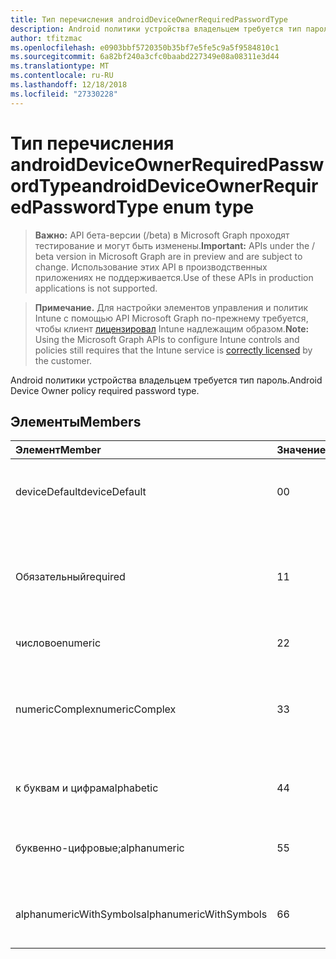```yaml
---
title: Тип перечисления androidDeviceOwnerRequiredPasswordType
description: Android политики устройства владельцем требуется тип пароль.
author: tfitzmac
ms.openlocfilehash: e0903bbf5720350b35bf7e5fe5c9a5f9584810c1
ms.sourcegitcommit: 6a82bf240a3cfc0baabd227349e08a08311e3d44
ms.translationtype: MT
ms.contentlocale: ru-RU
ms.lasthandoff: 12/18/2018
ms.locfileid: "27330228"
---
```

# <a name="androiddeviceownerrequiredpasswordtype-enum-type"></a><span data-ttu-id="c033c-103">Тип перечисления androidDeviceOwnerRequiredPasswordType</span><span class="sxs-lookup"><span data-stu-id="c033c-103">androidDeviceOwnerRequiredPasswordType enum type</span></span>

> <span data-ttu-id="c033c-104">**Важно:** API бета-версии (/beta) в Microsoft Graph проходят тестирование и могут быть изменены.</span><span class="sxs-lookup"><span data-stu-id="c033c-104">**Important:** APIs under the / beta version in Microsoft Graph are in preview and are subject to change.</span></span> <span data-ttu-id="c033c-105">Использование этих API в производственных приложениях не поддерживается.</span><span class="sxs-lookup"><span data-stu-id="c033c-105">Use of these APIs in production applications is not supported.</span></span>

> <span data-ttu-id="c033c-106">**Примечание.** Для настройки элементов управления и политик Intune с помощью API Microsoft Graph по-прежнему требуется, чтобы клиент [лицензировал](https://go.microsoft.com/fwlink/?linkid=839381) Intune надлежащим образом.</span><span class="sxs-lookup"><span data-stu-id="c033c-106">**Note:** Using the Microsoft Graph APIs to configure Intune controls and policies still requires that the Intune service is [correctly licensed](https://go.microsoft.com/fwlink/?linkid=839381) by the customer.</span></span>

<span data-ttu-id="c033c-107">Android политики устройства владельцем требуется тип пароль.</span><span class="sxs-lookup"><span data-stu-id="c033c-107">Android Device Owner policy required password type.</span></span>
## <a name="members"></a><span data-ttu-id="c033c-108">Элементы</span><span class="sxs-lookup"><span data-stu-id="c033c-108">Members</span></span>
|<span data-ttu-id="c033c-109">Элемент</span><span class="sxs-lookup"><span data-stu-id="c033c-109">Member</span></span>|<span data-ttu-id="c033c-110">Значение</span><span class="sxs-lookup"><span data-stu-id="c033c-110">Value</span></span>|<span data-ttu-id="c033c-111">Описание</span><span class="sxs-lookup"><span data-stu-id="c033c-111">Description</span></span>|
|:---|:---|:---|
|<span data-ttu-id="c033c-112">deviceDefault</span><span class="sxs-lookup"><span data-stu-id="c033c-112">deviceDefault</span></span>|<span data-ttu-id="c033c-113">0</span><span class="sxs-lookup"><span data-stu-id="c033c-113">0</span></span>|<span data-ttu-id="c033c-114">Значение по умолчанию устройства, без цели.</span><span class="sxs-lookup"><span data-stu-id="c033c-114">Device default value, no intent.</span></span>|
|<span data-ttu-id="c033c-115">Обязательный</span><span class="sxs-lookup"><span data-stu-id="c033c-115">required</span></span>|<span data-ttu-id="c033c-116">1</span><span class="sxs-lookup"><span data-stu-id="c033c-116">1</span></span>|<span data-ttu-id="c033c-117">Необходимо задать пароль, но не существует ограничений на тип.</span><span class="sxs-lookup"><span data-stu-id="c033c-117">There must be a password set, but there are no restrictions on type.</span></span>|
|<span data-ttu-id="c033c-118">числовое</span><span class="sxs-lookup"><span data-stu-id="c033c-118">numeric</span></span>|<span data-ttu-id="c033c-119">2</span><span class="sxs-lookup"><span data-stu-id="c033c-119">2</span></span>|<span data-ttu-id="c033c-120">AT бы числовое.</span><span class="sxs-lookup"><span data-stu-id="c033c-120">At least numeric.</span></span>|
|<span data-ttu-id="c033c-121">numericComplex</span><span class="sxs-lookup"><span data-stu-id="c033c-121">numericComplex</span></span>|<span data-ttu-id="c033c-122">3</span><span class="sxs-lookup"><span data-stu-id="c033c-122">3</span></span>|<span data-ttu-id="c033c-123">AT бы числовое с последовательности не повторяющиеся или упорядоченном.</span><span class="sxs-lookup"><span data-stu-id="c033c-123">At least numeric with no repeating or ordered sequences.</span></span>|
|<span data-ttu-id="c033c-124">к буквам и цифрам</span><span class="sxs-lookup"><span data-stu-id="c033c-124">alphabetic</span></span>|<span data-ttu-id="c033c-125">4</span><span class="sxs-lookup"><span data-stu-id="c033c-125">4</span></span>|<span data-ttu-id="c033c-126">По крайней мере к буквам и цифрам пароль.</span><span class="sxs-lookup"><span data-stu-id="c033c-126">At least alphabetic password.</span></span>|
|<span data-ttu-id="c033c-127">буквенно-цифровые;</span><span class="sxs-lookup"><span data-stu-id="c033c-127">alphanumeric</span></span>|<span data-ttu-id="c033c-128">5</span><span class="sxs-lookup"><span data-stu-id="c033c-128">5</span></span>|<span data-ttu-id="c033c-129">По крайней мере буквенно-цифровой пароль</span><span class="sxs-lookup"><span data-stu-id="c033c-129">At least alphanumeric password</span></span>|
|<span data-ttu-id="c033c-130">alphanumericWithSymbols</span><span class="sxs-lookup"><span data-stu-id="c033c-130">alphanumericWithSymbols</span></span>|<span data-ttu-id="c033c-131">6</span><span class="sxs-lookup"><span data-stu-id="c033c-131">6</span></span>|<span data-ttu-id="c033c-132">По крайней мере буквенно-цифровые символы.</span><span class="sxs-lookup"><span data-stu-id="c033c-132">At least alphanumeric with symbols.</span></span>|





